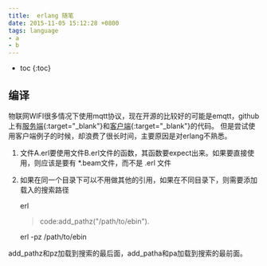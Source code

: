 ```yaml
---
title:  erlang 随笔
date: 2015-11-05 15:12:28 +0800
tags: language
- a
- b
---
```


* toc
{:toc}

## 编译
物联网WIFI很多情况下使用mqtt协议，现在开源的比较好的可能是emqtt，github上有[服务端](){:target="_blank"}和[客户端](){:target="_blank"}的代码。
但是尝试使用客户端例子的时候，却浪费了很长时间，主要原因是对erlang不熟悉。

1. 文件A.erl要使用文件B.erl文件的函数，其函数要expect出来。如果要直接使用，则应该是要有 *.beam文件，而不是 .erl 文件
2. 如果在同一个目录下可以不用做其他的引用，如果在不同目录下，则需要添加载入的搜索路径
   
    erl
    > code:add_pathz("/path/to/ebin").
    
    erl -pz /path/to/ebin
    >

add_pathz和pz加载到搜索的最后面，add_patha和pa加载到搜索的最前面。

